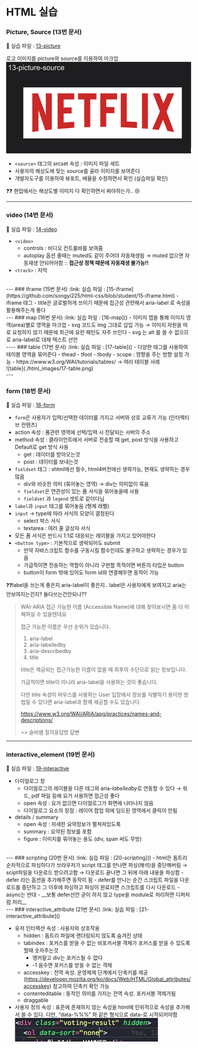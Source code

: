# HTML 실습

### Picture, Source (13번 문서)
:link: 실습 파일 : [13-picture](https://github.com/songyi225/html-css/blob/student/13-picture-source.html)

로고 이미지를 picture와 source를 이용하여 마크업
<br/> ![picture1](./html_images/13-picture01.png)
- `<source>` 태그의 srcset 속성 : 이미지 파일 세트
- 사용자의 해상도에 맞는 source를 골라 이미지를 보여준다
- 개발자도구를 이용하여 뷰포트, 배율을 수정하면서 확인 (실습파일 확인)  

:question::question: 현업에서는 해상도별 이미지 다 확인하면서 짜야하는가.. :cry:

---
### video (14번 문서)
:link: 실습 파일 : [14-video](https://github.com/songyi225/html-css/blob/student/14-video-source.html)
- `<video>`
    - controls : 비디오 컨트롤바를 보여줌
    - autoplay 옵션 줄때는 muted도 같이 주어야 자동재생됨 → muted 없으면 자동재생 안되어야함 :: **접근성 정책 때문에 자동재생 불가능!!**
- `<track>` : 자막  
<br/>
---
### iframe (15번 문서)
:link: 실습 파일 : [15-iframe](https://github.com/songyi225/html-css/blob/student/15-iframe.html)
- iframe 태그
    - title은 글로벌하게 쓰이기 때문에 접근성 관련해서 aria-label 로 속성을 활용해주는게 좋다  
<br/>
---
### map (16번 문서)
:link: 실습 파일 : [16-map]()
- 이미지 맵을 통해 이미지 영역(area)별로 영역을 마크업
- svg 코드도 img 그대로 삽입 가능 → 이미지 자원을 따로 요청하지 않기 때문에 최근에 요런 패턴도 자주 쓰인다
    - svg 는 alt 를 쓸 수 없으므로 aria-label로 대체 텍스트 선언  
<br/>
----
### table (17번 문서)
:link: 실습 파일 : [17-table]()
- 다양한 태그를 사용하여 테이블 영역을 묶어준다
  - thead
  - tfoot
  - tbody
  - scope : 영향을 주는 방향 설정 가능
- https://www.w3.org/WAI/tutorials/tables/ → 여러 테이블 사례
<br/>![table](./html_images/17-table.png)
<br/>
---

### form (18번 문서)
:link: 실습 파일 : [18-form]()

- `form`은 사용자가 입력/선택한 데이터를 가지고 서버와 상호 교류가 가능 (인터렉티브 컨텐츠)
- action 속성 : 폼관련 영역에 선택/입력 시 전달되는 서버의 주소
- method 속성 : 클라이언트에서 서버로 전송할 때 get, post 방식을 사용하고 Default로 get 방식 사용
    - get : 데이터를 받아오는것
    - post : 데이터를 보내는것
- `fieldset` 태그 : xhtml에선 필수, html4버전에선 생략가능, 현재도 생략하는 경우 많음
    - div와 비슷한 의미 (묶어놓는 영역) → div는 의미없이 묶음
    - `fieldset`은 연관성이 있는 폼 서식을 묶어놓을때 사용
    - `fieldset` 과 `legend` 셋트로 같이다님
- `label`과 `input` 태그를 묶어놓음 (형제 레벨)
- `input` → type에 따라 서식의 모양이 결정된다
    - select 박스 서식
    - textarea : 여러 줄 글상자 서식
- 모든 폼 서식은 반드시 1:1로 대응되는 레이블을 가지고 있어야한다
- `<button type>` : 기본적으로 생략되어도 submit
    - 만약 자바스크립트 함수를 구동시킬 함수인데도 불구하고 생략하는 경우가 있음
    - 가급적이면 전송하는 역할이 아니라 구현할 목적이면 버튼의 타입은 button
    - button이 form 밖에 있어도 form id와 연결해두면 동작이 가능

❓❓label을 쓰는게 좋은지 aria-label이 좋은지.. label은 사용자에게 보여지고 aria는 안보여지는건지? 둘다쓰는건안되나??
> WAI-ARIA 접근 가능한 이름 (Accessible Name)에 대해 찾아보시면 좀 더 이해하실 수 있을텐데요
> 
> 접근 가능한 이름은 우선 순위가 있습니다.
> 1. aria-label
> 2. aria-labelledby
> 3. aria-describedby
> 4. title
> 
> title은 제공되는 접근가능한 이름이 없을 때 최후의 수단으로 읽는 정보입니다.
> 
> 가급적이면 title이 아니라 aria-label을 사용하는 것이 좋습니다.
> 
> 다만 title 속성이 마우스를 사용하는 User 입장에서 정보를 식별하기 용이한 방법일 수 있다면 aria-label과 함께 제공할 수도 있습니다.
>
> https://www.w3.org/WAI/ARIA/apg/practices/names-and-descriptions/
>
> => 슬비쌤 질의응답방 답변
---
### interactive_element (19번 문서)
:link: 실습 파일 : [19-interactive]()

- 다이얼로그 창
    - 다이얼로그의 레이블을 다른 태그와 aria-*labelledby*로 연동할 수 있다
    → 워드, pdf 파일 등에 요거 사용하면 접근성 좋다
    - open 속성 : 요거 없으면 다이얼로그가 화면에 나타나지 않음
    - 다이얼로그 요소의 장점 : 레이어 팝업 외에 딤드된 영역에서 클릭이 안됨
- details / summary
    - open 속성 : 자세한 요약정보가 펼쳐져있도록
    - summary : 요약된 정보를 포함
    - figure : 이미지를 묶어놓는 용도 (div, span 써도 무방)    
<br/>
---
### scripting (20번 문서)
:link: 실습 파일 : [20-scripting]()
- html은 돔트리 순차적으로 파싱하다가 브라우저가 script 태그를 만나면 파싱(해석)을 중단해버림 → scipt파일을 다운로드 받으려고함 → 다운로드 끝나면 그 뒤에 아래 내용을 파싱함
- defer 라는 옵션을 추가해주면 동작이 됨
    - defer를 만나는 순간 스크립트 파일을 다운로드를 중단하고 그 이후에 파싱하고 파싱이 완료되면 스크립트를 다시 다운로드
    - async는 반대
    - __보통 defer선언 굳이 하지 않고 type을 module로 처리하면 디퍼처럼 처리__  
<br/>
---
### interactive_attribute (21번 문서)
:link: 실습 파일 : [21-interactive_attribute]()

- 유저 인터렉션 속성 : 사용자와 상호작용
    - hidden : 돔트리 파일에 랜더링되지 않도록 숨겨진 상태
    - tabindex : 포커스를 받을 수 없는 비포커서블 객체가 포커스를 받을 수 있도록 할때 숫자주는것
        - 앵커말고 div는 포커스될 수 없다
        - -1 음수면 포커스를 받을 수 없는 객체
    - accesskey : 전역 속성. 운영체제 단계에서 단축키를 제공 (https://developer.mozilla.org/ko/docs/Web/HTML/Global_attributes/accesskey) 참고하여 단축키 확인 가능
    - contenteditable : 동적인 의미를 가지는 전역 속성. 포커서블 객체가됨
    - draggable
- 사용자 정의 속성 : 표준에 존재하지 않는 속성을 html에 인위적으로 속성을 추가해서 쓸 수 있다. 다만, “data-%%%” 와 같은 형식으로 data-로 시작되어야함
<br/>![attribute](./html_images/21-attribute.png)
